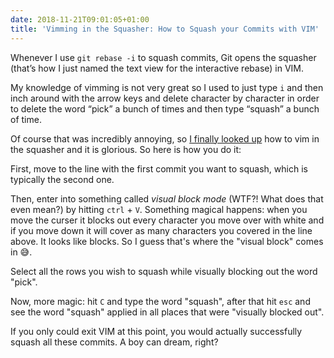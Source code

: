 ```yaml
---
date: 2018-11-21T09:01:05+01:00
title: 'Vimming in the Squasher: How to Squash your Commits with VIM'
---
```


Whenever I use `git rebase -i` to squash commits, Git opens the squasher (that’s how I just named the text view for the
interactive rebase) in VIM.

My knowledge of vimming is not very great so I used to just type `i` and then inch around with the arrow keys and delete
character by character in order to delete the word “pick” a bunch of times and then type “squash” a bunch of time.

Of course that was incredibly annoying, so
[I finally looked up](https://coderwall.com/p/d6gifw/use-vim-visual-blocks-to-squash-multiple-git-commits) how to vim in
the squasher and it is glorious. So here is how you do it:

First, move to the line with the first commit you want to squash, which is typically the second one.

Then, enter into something called _visual block mode_ (WTF?! What does that even mean?) by hitting `ctrl` + `V`.
Something magical happens: when you move the curser it blocks out every character you move over with white and if you
move down it will cover as many characters you covered in the line above. It looks like blocks. So I guess that's where
the "visual block" comes in 😅.

Select all the rows you wish to squash while visually blocking out the word "pick".

Now, more magic: hit `C` and type the word "squash", after that hit `esc` and see the word "squash" applied in all
places that were "visually blocked out".

If you only could exit VIM at this point, you would actually successfully squash all these commits. A boy can dream,
right?
